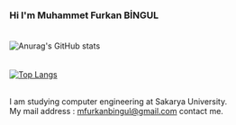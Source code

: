 ### Hi I'm Muhammet Furkan BİNGUL<br/><br/>  
![Anurag's GitHub stats](https://github-readme-stats.vercel.app/api?username=mfbingul&show_icons=true&theme=highcontrast)<br/><br/>  
[![Top Langs](https://github-readme-stats.vercel.app/api/top-langs/?username=mfbingul&layout=compact)](https://github.com/anuraghazra/github-readme-stats)<br/><br/>  

I am studying computer engineering at Sakarya University.  
My mail address : mfurkanbingul@gmail.com contact me.



